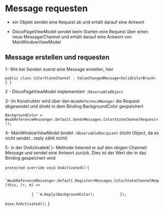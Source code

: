 # Message requesten

- ein Objekt sendet eine Request ab und erhält darauf eine Antwort

- DiscoPageViewModel sendet beim Starten eine Request über einen neue Message/Channel und erhält darauf eine Antwort von MainWindowViewModel

## Message erstellen und requesten
1- Wie bei Senden zuerst eine Message erstellen, hier 

`public class ColorStateChannel : ValueChangedMessage<SolidColorBrush> { }`

2 - DiscoPageViewModel implementiert `:ObservableObject`

3- Im Konstruktor wird über den `WeakReferenceManager` die Request abgesendet und direkt in dem Binding BackgroundColor gespeichert

`BackgroundColor = WeakReferenceMessenger.Default.Send<Messages.ColorStateChannelRequest>();`

4- MainWindowViewModel bindet `:ObservableRecipient` (nicht Object, da es nicht sendet...reply zählt nicht)

5- in der OnActivated( )- Methode listened er auf den obigen Channel/ Message und sendet eine Antwort zurück. Dies ist der Wert der in das Binding gespeichert wird

`protected override void OnActivated()`
        `{`
           
            `WeakReferenceMessenger.Default.Register<Messages.ColorStateChannelRequest>(this, (r, m) =>
`            {
                ``m.Reply(BackgroundColor);`
`            });
            `

`base.OnActivated();`
        }